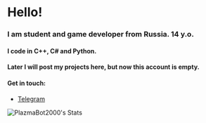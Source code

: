 # Hello!
### I am student and game developer from Russia. 14 y.o.
#### I code in C++, C# and Python.
#### Later I will post my projects here, but now this account is empty.
#### Get in touch:
- [Telegram](https://PlazmaBot2000.t.me)


![PlazmaBot2000's Stats](https://github-readme-stats.vercel.app/api?username=PlazmaBot2000&theme=gruvbox&show_icons=true&hide_border=true&count_private=true)
